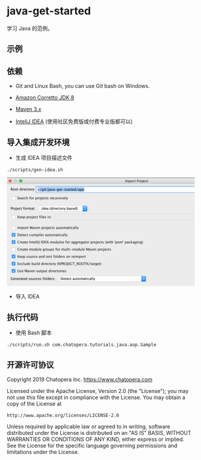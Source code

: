 # java-get-started

学习 Java 的范例。

## 示例

## 依赖

- Git and Linux Bash, you can use Git bash on Windows.

- [Amazon Corretto JDK 8](https://aws.amazon.com/cn/corretto/)

- [Maven 3.x](http://maven.apache.org/)

- [InteliJ IDEA](https://www.jetbrains.com/idea/) (使用社区免费版或付费专业版都可以)

## 导入集成开发环境

- 生成 IDEA 项目描述文件

```
./scripts/gen-idea.sh
```

![](./assets/1.png)

- 导入 IDEA

## 执行代码

- 使用 Bash 脚本

```
./scripts/run.sh com.chatopera.tutorials.java.aop.Sample
```

## 开源许可协议

Copyright 2019 Chatopera Inc. <https://www.chatopera.com>

Licensed under the Apache License, Version 2.0 (the "License");
you may not use this file except in compliance with the License.
You may obtain a copy of the License at

    http://www.apache.org/licenses/LICENSE-2.0

Unless required by applicable law or agreed to in writing, software
distributed under the License is distributed on an "AS IS" BASIS,
WITHOUT WARRANTIES OR CONDITIONS OF ANY KIND, either express or implied.
See the License for the specific language governing permissions and
limitations under the License.
